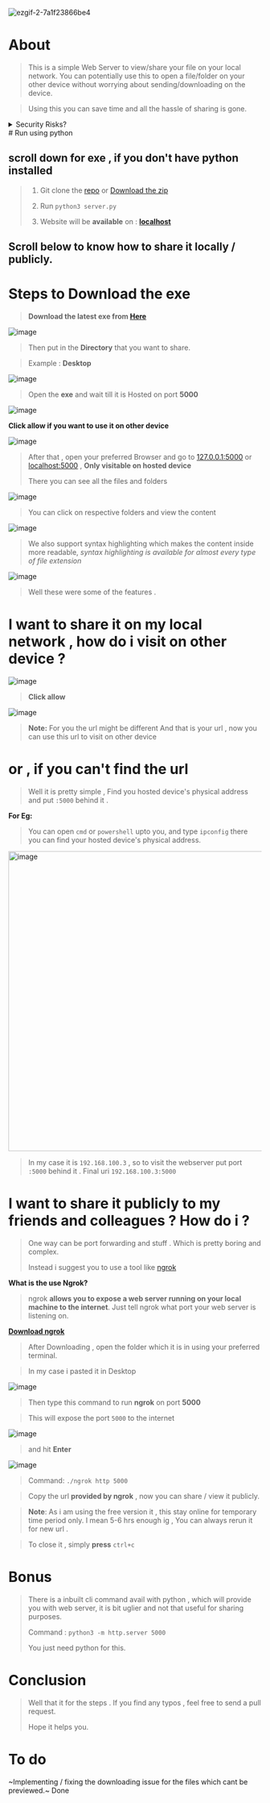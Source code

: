 ![ezgif-2-7a1f23866be4](https://user-images.githubusercontent.com/60794694/142751034-82d52634-4773-4f4d-a0f7-fc46b1ca90bf.gif)

# About 

> This is a simple Web Server to view/share your file on your local network.
> You can potentially use this to open a file/folder on your other device without worrying about sending/downloading on the device.

> Using this you can save time and all the hassle of sharing is gone.

<details>
<summary>Security Risks?</summary>
# Security Risks ?
> Don't Run this on a public wifi ie:(starbucks,airport wifi etc..), as other can visit and view the content.
> 
> If you want to access only on you hosted device for some reason then remove [`host=0.0.0.0,`](https://github.com/DHRUV-CODER/Web-Server/blob/main/server.py#L29)
> 
> If your running on your personal wifi and only trusted users are connected to your wifi , then no worries . **Hakuna Matata**
> 
</details>
# Run using python

## scroll down for exe , if you don't have python installed

> 1) Git clone the [repo](https://github.com/DHRUV-CODER/Web-Server.git) or  [Download the zip](https://github.com/DHRUV-CODER/Web-Server/archive/refs/heads/main.zip)
>
> 2) Run `python3 server.py`
>
> 3) Website will be **available** on : **[localhost](http://localhost:5000/)**

## Scroll below to know how to share it locally / publicly.

# Steps to Download the exe


> **Download the latest exe from [Here](https://github.com/DHRUV-CODER/Web-Server/releases/tag/exe)**

![image](https://user-images.githubusercontent.com/60794694/142603655-7fea010b-c8dc-4ca4-9b51-d02e12fea577.png)

> Then put in the **Directory** that you want to share.

> Example : **Desktop**

![image](https://user-images.githubusercontent.com/60794694/142603997-a5e8f717-4b2e-4951-8a8c-a3f3b2fb3077.png)

> Open the **exe** and wait till it is Hosted on port **5000** 

![image](https://user-images.githubusercontent.com/60794694/142611196-ae0c5b9c-dedf-44f3-82a3-e1fdac4964fc.png)

**Click allow if you want to use it on other device**

![image](https://user-images.githubusercontent.com/60794694/142611295-d4d848db-a83b-4865-92ac-6415db691b8d.png)


> After that , open your preferred Browser and go to [127.0.0.1:5000](http://127.0.0.1:5000/) or [localhost:5000](http://localhost:5000/) , **Only visitable on hosted device**
> 
> There you can see all the files and folders 

![image](https://user-images.githubusercontent.com/60794694/142604591-6db3a7e9-e6a8-49a8-bd1d-79137f7e275c.png)

> You can click on respective folders and view the content

![image](https://user-images.githubusercontent.com/60794694/142604961-a3df5129-2a64-47a8-ab64-9d01f0a3a002.png)

> We also support syntax highlighting which makes the content inside more readable, *syntax highlighting is available for almost every type of file extension* 

![image](https://user-images.githubusercontent.com/60794694/142605205-59267dec-71b2-4889-a688-47d46201c5b6.png)

> Well these were some of the features .

# I want to share it on my local network , how do i visit on other device ?

![image](https://user-images.githubusercontent.com/60794694/142610960-3b1377b8-4be5-4600-addd-acb62a0c5701.png)

> **Click allow**

![image](https://user-images.githubusercontent.com/60794694/142611839-d84f56dc-7a15-47c2-923a-80c2062094ab.png)

> **Note:** For you the url might be different
> And that is your url , now you can use this url to visit on other device

# or , if you can't find the url

> Well it is pretty simple , Find you hosted device's physical address  and put `:5000` behind it .

**For Eg:**

> You can open `cmd` or `powershell` upto you, and type `ipconfig` there you can find your hosted device's physical address.
 

<img width="595" alt="image" src="https://user-images.githubusercontent.com/60794694/142606159-ddc9aaa8-733c-46f0-9c04-0bea6f8b7dd8.png">

> In my case it is `192.168.100.3` , so to visit the webserver put  port `:5000` behind it . Final uri `192.168.100.3:5000`

# I want to share it publicly to my friends and colleagues ? How do i ?

> One way can be port forwarding and stuff . Which is pretty boring and complex.
>
> Instead i suggest you to use a tool like [ngrok](https://ngrok.com/)

**What is the use Ngrok?**

> ngrok  **allows you to expose a web server running on your local machine to the internet**. Just tell ngrok what port your web server is listening on.

**[Download ngrok](https://ngrok.com/download)**

> After Downloading , open the folder which it is in using your preferred terminal.  

> In my case i pasted it in Desktop 

![image](https://user-images.githubusercontent.com/60794694/142607864-633fa941-e7df-40c6-8275-1161b2dd90fc.png)

> Then type this command to run **ngrok** on port **5000**

> This will expose the port `5000` to the internet

![image](https://user-images.githubusercontent.com/60794694/142608254-0e3b0132-a295-49d4-b1d4-dc6c9ed19343.png)

> and hit **Enter**

![image](https://user-images.githubusercontent.com/60794694/142608366-2ffbb5a8-18e8-46ae-bb5d-c946fa56323a.png)

> Command: `./ngrok http 5000`

> Copy the url **provided by ngrok** , now you can share / view it publicly.

> **Note**: As i am using the free version it , this stay online for temporary time period only. I mean 5-6 hrs enough ig , You can always rerun it for new url .

> To close it , simply **press** `ctrl+c`

# Bonus

> There is a inbuilt cli command avail with python , which will provide you with web server, it is bit uglier and not that useful for sharing purposes.
>
> Command : `python3 -m http.server 5000`
>
> You just need python for this. 

# Conclusion

> Well that it for the steps . If you find any typos , feel free to send a pull request.
>
> Hope it helps you. 

# To do 

~Implementing / fixing the downloading issue for the files which cant be previewed.~ Done
